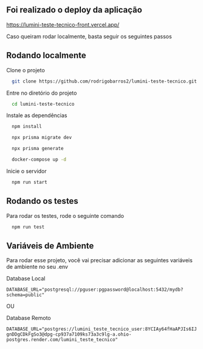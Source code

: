 
## Foi realizado o deploy da aplicação


https://lumini-teste-tecnico-front.vercel.app/


Caso queiram rodar localmente, basta seguir os seguintes passos

## Rodando localmente

Clone o projeto

```bash
  git clone https://github.com/rodrigobarros2/lumini-teste-tecnico.git
```

Entre no diretório do projeto

```bash
  cd lumini-teste-tecnico
```

Instale as dependências

```bash
  npm install
```

```bash
  npx prisma migrate dev
```

```bash
  npx prisma generate
```

```bash
  docker-compose up -d
```

Inicie o servidor

```bash
  npm run start
```


## Rodando os testes

Para rodar os testes, rode o seguinte comando

```bash
  npm run test
```


## Variáveis de Ambiente

Para rodar esse projeto, você vai precisar adicionar as seguintes variáveis de ambiente no seu .env

Database Local

`DATABASE_URL="postgresql://pguser:pgpassword@localhost:5432/mydb?schema=public"`

OU

Database Remoto

`DATABASE_URL="postgres://lumini_teste_tecnico_user:8YCIAy64fHaAPJIs6IJgnDDgCDkFgSo3@dpg-cp937a7109ks73a3c9lg-a.ohio-postgres.render.com/lumini_teste_tecnico"`
